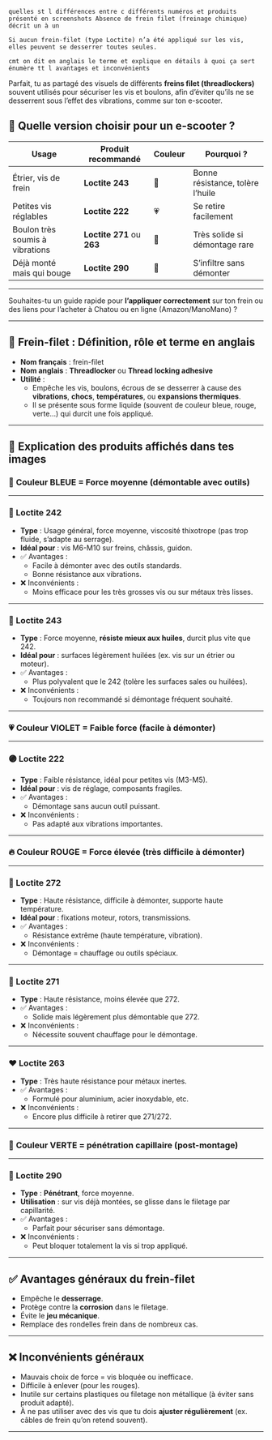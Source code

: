 ```
quelles st l différences entre c différents numéros et produits présenté en screenshots Absence de frein filet (freinage chimique) décrit un à un 

Si aucun frein-filet (type Loctite) n’a été appliqué sur les vis, elles peuvent se desserrer toutes seules. 

cmt on dit en anglais le terme et explique en détails à quoi ça sert énumère tt l avantages et inconvénients  
```

Parfait, tu as partagé des visuels de différents **freins filet (threadlockers)** souvent utilisés pour sécuriser les vis et boulons, afin d’éviter qu’ils ne se desserrent sous l’effet des vibrations, comme sur ton e-scooter.

## 🧠 Quelle version choisir pour un e-scooter ?

| Usage                           | Produit recommandé         | Couleur | Pourquoi ?                       |
| ------------------------------- | -------------------------- | ------- | -------------------------------- |
| Étrier, vis de frein            | **Loctite 243**            | 🔵       | Bonne résistance, tolère l’huile |
| Petites vis réglables           | **Loctite 222**            | 💗       | Se retire facilement             |
| Boulon très soumis à vibrations | **Loctite 271** ou **263** | 🔴       | Très solide si démontage rare    |
| Déjà monté mais qui bouge       | **Loctite 290**            | 💚       | S’infiltre sans démonter         |

------

Souhaites-tu un guide rapide pour **l’appliquer correctement** sur ton frein ou des liens pour l’acheter à Chatou ou en ligne (Amazon/ManoMano) ?

------

## 🔧 **Frein-filet : Définition, rôle et terme en anglais**

- **Nom français** : frein-filet
- **Nom anglais** : **Threadlocker** ou **Thread locking adhesive**
- **Utilité** :
  - Empêche les vis, boulons, écrous de se desserrer à cause des **vibrations**, **chocs**, **températures**, ou **expansions thermiques**.
  - Il se présente sous forme liquide (souvent de couleur bleue, rouge, verte…) qui durcit une fois appliqué.

------

## 🧪 **Explication des produits affichés dans tes images**

### 💙 **Couleur BLEUE = Force moyenne (démontable avec outils)**

------

### 🔹 Loctite 242

- **Type** : Usage général, force moyenne, viscosité thixotrope (pas trop fluide, s’adapte au serrage).
- **Idéal pour** : vis M6-M10 sur freins, châssis, guidon.
- ✅ Avantages :
  - Facile à démonter avec des outils standards.
  - Bonne résistance aux vibrations.
- ❌ Inconvénients :
  - Moins efficace pour les très grosses vis ou sur métaux très lisses.

------

### 🔹 Loctite 243

- **Type** : Force moyenne, **résiste mieux aux huiles**, durcit plus vite que 242.
- **Idéal pour** : surfaces légèrement huilées (ex. vis sur un étrier ou moteur).
- ✅ Avantages :
  - Plus polyvalent que le 242 (tolère les surfaces sales ou huilées).
- ❌ Inconvénients :
  - Toujours non recommandé si démontage fréquent souhaité.

------

### 💗 **Couleur VIOLET = Faible force (facile à démonter)**

------

### 🟣 Loctite 222

- **Type** : Faible résistance, idéal pour petites vis (M3-M5).
- **Idéal pour** : vis de réglage, composants fragiles.
- ✅ Avantages :
  - Démontage sans aucun outil puissant.
- ❌ Inconvénients :
  - Pas adapté aux vibrations importantes.

------

### 🔥 **Couleur ROUGE = Force élevée (très difficile à démonter)**

------

### 🔴 Loctite 272

- **Type** : Haute résistance, difficile à démonter, supporte haute température.
- **Idéal pour** : fixations moteur, rotors, transmissions.
- ✅ Avantages :
  - Résistance extrême (haute température, vibration).
- ❌ Inconvénients :
  - Démontage = chauffage ou outils spéciaux.

------

### 🔴 Loctite 271

- **Type** : Haute résistance, moins élevée que 272.
- ✅ Avantages :
  - Solide mais légèrement plus démontable que 272.
- ❌ Inconvénients :
  - Nécessite souvent chauffage pour le démontage.

------

### ❤️ Loctite 263

- **Type** : Très haute résistance pour métaux inertes.
- ✅ Avantages :
  - Formulé pour aluminium, acier inoxydable, etc.
- ❌ Inconvénients :
  - Encore plus difficile à retirer que 271/272.

------

### 💚 **Couleur VERTE = pénétration capillaire (post-montage)**

------

### 💚 Loctite 290

- **Type** : **Pénétrant**, force moyenne.
- **Utilisation** : sur vis déjà montées, se glisse dans le filetage par capillarité.
- ✅ Avantages :
  - Parfait pour sécuriser sans démontage.
- ❌ Inconvénients :
  - Peut bloquer totalement la vis si trop appliqué.

------

## ✅ **Avantages généraux du frein-filet**

- Empêche le **desserrage**.
- Protège contre la **corrosion** dans le filetage.
- Évite le **jeu mécanique**.
- Remplace des rondelles frein dans de nombreux cas.

------

## ❌ **Inconvénients généraux**

- Mauvais choix de force = vis bloquée ou inefficace.
- Difficile à enlever (pour les rouges).
- Inutile sur certains plastiques ou filetage non métallique (à éviter sans produit adapté).
- À ne pas utiliser avec des vis que tu dois **ajuster régulièrement** (ex. câbles de frein qu’on retend souvent).

------

